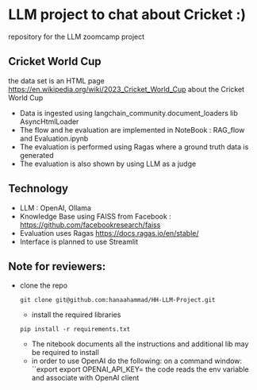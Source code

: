 # LLM project to chat about Cricket :)
repository for the LLM zoomcamp project

## Cricket World Cup 
the data set is an HTML page https://en.wikipedia.org/wiki/2023_Cricket_World_Cup about the  Cricket World Cup
- Data is ingested using langchain_community.document_loaders lib AsyncHtmlLoader
- The flow and he evaluation are implemented in NoteBook : RAG_flow and Evaluation.ipynb
- The evaluation is performed using Ragas where a ground truth data is generated
- The evaluation is also shown by using LLM as a judge

## Technology
- LLM : OpenAI, Ollama
- Knowledge Base using FAISS from Facebook : https://github.com/facebookresearch/faiss
- Evaluation uses Ragas https://docs.ragas.io/en/stable/
- Interface is planned to use Streamlit

## Note for reviewers:
- clone the repo
  
    ``git clone git@github.com:hanaahammad/HH-LLM-Project.git``
  - install the required libraries
    
  ``pip install -r requirements.txt``
  - The nitebook documents all the instructions and additional lib may be required to install
  - in order to use OpenAI do the following:
      on a command window:
      ``export export OPENAI_API_KEY=<Your API Key>
      the code reads the env variable and associate with OpenAI client
